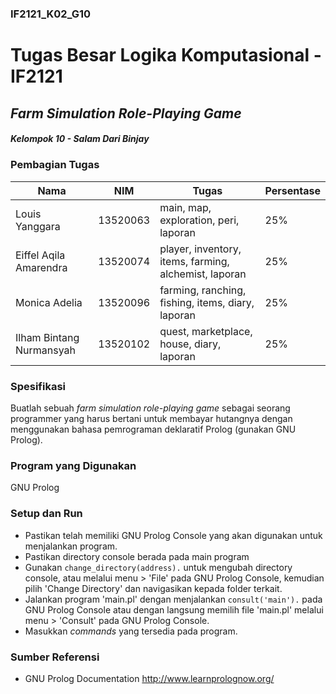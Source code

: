### IF2121_K02_G10
# **Tugas Besar Logika Komputasional - IF2121**
## *Farm Simulation Role-Playing Game*


##### **Kelompok 10 - Salam Dari Binjay**
### Pembagian Tugas
|     Nama                           |     NIM         |     Tugas                                                      |     Persentase    |
|------------------------------------|-----------------|----------------------------------------------------------------|-------------------|
|     Louis   Yanggara               |     13520063    |     main, map, exploration,   peri, laporan                    |     25%           |
|     Eiffel Aqila   Amarendra       |     13520074    |     player,   inventory, items, farming, alchemist, laporan    |     25%           |
|     Monica   Adelia                |     13520096    |     farming, ranching, fishing, items, diary, laporan          |     25%           |
|     Ilham   Bintang Nurmansyah     |     13520102    |     quest, marketplace, house, diary, laporan                  |     25%           |

### Spesifikasi
Buatlah sebuah *farm simulation role-playing game* sebagai seorang programmer yang harus bertani untuk membayar hutangnya dengan menggunakan bahasa pemrograman deklaratif Prolog (gunakan GNU Prolog). 

### Program yang Digunakan
GNU Prolog

### Setup dan Run
* Pastikan telah memiliki GNU Prolog Console yang akan digunakan untuk menjalankan program.
* Pastikan directory console berada pada main program
* Gunakan `change_directory(address).` untuk mengubah directory console, atau melalui menu > 'File' pada GNU Prolog Console, kemudian pilih 'Change Directory' dan navigasikan kepada folder terkait.
* Jalankan program 'main.pl' dengan menjalankan `consult('main').` pada GNU Prolog Console atau dengan langsung memilih file 'main.pl' melalui menu > 'Consult' pada GNU Prolog Console.
* Masukkan *commands* yang tersedia pada program.

### Sumber Referensi
* GNU Prolog Documentation
 http://www.learnprolognow.org/
